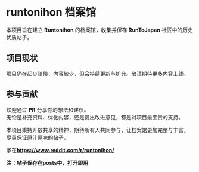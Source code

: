 # runtonihon 档案馆

本项目旨在建立 **Runtonihon** 的档案馆，收集并保存 **RunToJapan** 社区中的历史优质帖子。

## 项目现状

项目仍在起步阶段，内容较少，但会持续更新与扩充。敬请期待更多内容上线。

## 参与贡献

欢迎通过 **PR**  分享你的想法和建议。  
无论是补充资料、优化内容，还是提出改进意见，都是对项目最宝贵的支持。

本项目秉持开放共享的精神，期待所有人共同参与，让档案馆更加完整与丰富。
<br>
尽量保证原汁原味的帖子，


家在**https://www.reddit.com/r/runtonihon/**

**注：帖子保存在posts中，打开即用**
